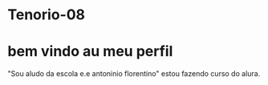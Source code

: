 # Tenorio-08
# bem vindo au meu perfil


"Sou aludo da escola e.e antoninio florentino" estou fazendo curso do alura.
